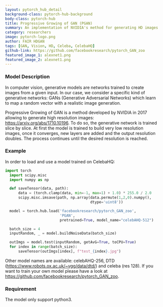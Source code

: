 ```yaml
---
layout: pytorch_hub_detail
background-class: pytorch-hub-background
body-class: pytorch-hub
title: Progressive Growing of GAN (PGAN)
summary: An implementation of NVIDIA's method for generating HD images with GAN: https://arxiv.org/abs/1710.10196
category: researchers
image: pytorch-logo.png
author: FAIR HDGAN
tags: [GAN, Vision, HD, Celeba, CelebaHQ]
github-link: https://github.com/facebookresearch/pytorch_GAN_zoo
featured_image_1: alexnet1.png
featured_image_2: alexnet1.png
---
```


<!-- REQUIRED: detailed model description below, in markdown format, feel free to add new sections as necessary -->
### Model Description

In computer vision, generative models are networks trained to create images from a given input. In our case, we consider a specific kind of generative networks: GANs (Generative Adversarial Networks) which learn to map a random vector with a realistic image generation.

Progressive Growing of GAN is a method developed by NVIDIA in 2017 allowing to generate high resolution images: https://arxiv.org/abs/1710.10196. To do so, the generative network is trained slice by slice. At first the model is trained to build very low resolution images, once it converges, new layers are added and the output resolution doubles. The process continues until the desired resolution is reached.

<!-- REQUIRED: provide a working script to demonstrate it works with torch.hub -->
### Example

In order to load and use a model trained on CelebaHQ:

```python
import torch
  import scipy.misc
  import numpy as np

  def saveTensor(data, path):
      data = (torch.clamp(data, min=-1, max=1) + 1.0) * 255.0 / 2.0
      scipy.misc.imsave(path, np.array(data.permute(1,2,0).numpy(),
                                       dtype='uint8'))

  model = torch.hub.load('facebookresearch/pytorch_GAN_zoo',
                         'PGAN',
                         pretrained=True, model_name="celebAHQ-512")

  batch_size = 4
  inputRandom, _ = model.buildNoiseData(batch_size)

  outImgs = model.test(inputRandom, getAvG=True, toCPU=True)
  for index in range(batch_size):
      saveTensor(outImgs[index], f"test_{index}.jpg")
```

Other model names are available: celebAHQ-256, DTD (https://www.robots.ox.ac.uk/~vgg/data/dtd/) and celeba (res 128).
If you want to train your own model please have a look at https://github.com/facebookresearch/pytorch_GAN_zoo.


<!-- OPTIONAL: put special requirement of your model here, e.g. only supports Python3 -->
### Requirement

The model only support python3.
